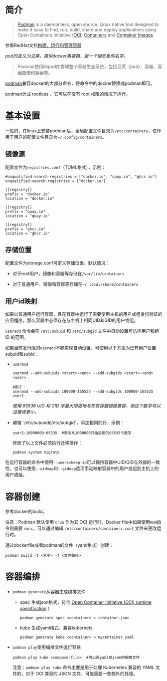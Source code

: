 # 简介

> [Podman](http://podman.io/) is a daemonless, open source, Linux native tool designed to make it easy to find, run, build, share and deploy applications using Open Containers Initiative ([OCI](https://www.opencontainers.org/)) [Containers](https://developers.redhat.com/blog/2018/02/22/container-terminology-practical-introduction/#h.j2uq93kgxe0e) and [Container Images](https://developers.redhat.com/blog/2018/02/22/container-terminology-practical-introduction/#h.dqlu6589ootw). 

参看RedHat文档[构建、运行和管理容器](https://access.redhat.com/documentation/zh-cn/red_hat_enterprise_linux/9/html/building_running_and_managing_containers/assembly_starting-with-containers_building-running-and-managing-containers)



*pod的含义为豆荚，类似docker集装箱，是一个很形象的名字。*

> Podman使用libpod库管理整个容器生态系统，包括豆荚（pod）、容器、容器图像和容器卷。

[podman](https://docs.podman.io)兼容docker的大部分命令，将命令中的docker替换成podman即可。

podman计成 rootless ，它可以在没有 root 权限的情况下运行。

# 基本设置

一般的，在linux上安装podman后，全局配置文件目录为`/etc/containers`，仅作用于用户的配置文件目录为`~/.config/containers`。

## 镜像源

配置文件为`registries.conf`（TOML格式），示例：

```shell
#unqualified-search-registries = ["docker.io", "quay.io", "ghcr.io"]
unqualified-search-registries = ["docker.io"]

[[registry]]
prefix = "docker.io"
location = "docker.io"

[[registry]]
prefix = "quay.io"
location = "quay.io"

[[registry]]
prefix = "ghcr.io"
location = "ghcr.io"
```



## 存储位置

配置文件为storage.conf可定义存储位置。默认情况：

- 对于root用户，镜像和容器等存储在`/var/lib/containers`

- 对于普通用户，镜像和容器等存储在`~/.local/share/containers`

  



## 用户id映射

如果以普通用户运行容器，且在容器中运行了需要使用主机的用户或组身份验证的应用程序，那么容器中必须存在与主机上相同UID和GID的用户或组。

`useradd` 命令会在 `/etc/subuid` 和 `/etc/subgid` 文件中自动设置可访问用户和组 ID 的范围。

如果当前发行版的`useradd`不能实现自动设置，可使用以下方法为已有用户设置subuid和subid：

- `usermod`

  ```shell
  usermod --add-subuids <start>-<end> --add-subgids <start>-<end> <user>
  
  #例子：
  usermod --add-subuids 100000-165535 --add-subgids 100000-165535 user1
  ```

  *使用 65536 UID 和 GID 来最大限度地与现有容器镜像兼容，但这个数字可以设置得更小。*

  

- 编辑``/etc/subuid`和`/etc/subgid`，添加相同的行，示例：

  ```shell
  user1:10000000:65535  #表示从1000000开始后面的65535个数字
  ```
  修改了以上文件必须执行迁移操作：

  ```shell
  podman system migrate
  ```

  

在运行容器的命令中使用`--users=keep-id`可以保持容器中UID/GID与外部的一致性，也可以使用`--uidmap`和`--gidmap`选项手动映射容器中的用户或组到主机上的用户或组。



# 容器创建

参考docker的build。

注意：Podman 默认使用 `crun` 作为其 OCI 运行时，Docker file中如果使用`RUN`指令则需要 `runc`。可以通过编辑 `/etc/containers/containers.conf` 文件来更改运行时。



通过dockerfile或者podman的文件（yaml格式）创建：

```shell
podman build -t <名字> -f <文件路径>
```



# 容器编排

- `podman generate`从容器生成编排文件

  - spec 生成json格式，符合 [Open Container Initiative (OCI) runtime specification](https://github.com/opencontainers/runtime-spec) ）

    `podman generate spec <container> > container.json`

  - kube 生成yaml格式，兼容kubernets

    `podman generate kube <container> > mycontainer.yaml`

- `podman play`使用编排文件运行容器

  ```shell
  podman play kube <compose-file>  #可以是yaml或json的编排文件
  ```

  注意：`podman play kube` 命令主要是用于处理 Kubernetes 兼容的 YAML 文件的，对于 OCI 兼容的 JSON 文件，可能需要一些额外的处理。

  
